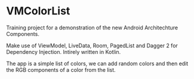 # VMColorList

Training project for a demonstration of the new Android Architechture Components.

Make use of ViewModel, LiveData, Room, PagedList and Dagger 2 for Dependency Injection. Intirely written in Kotlin.

The app is a simple list of colors, we can add random colors and then edit the RGB components of a color from the list.
